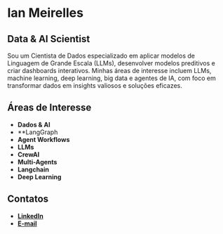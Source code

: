 # Ian Meirelles 

## Data & AI Scientist

Sou um Cientista de Dados especializado em aplicar modelos de Linguagem de Grande Escala (LLMs), desenvolver modelos preditivos e criar dashboards interativos. Minhas áreas de interesse incluem LLMs, machine learning, deep learning, big data e agentes de IA, com foco em transformar dados em insights valiosos e soluções eficazes.

## Áreas de Interesse

- **Dados & AI**
- **LangGraph
- **Agent Workflows**
- **LLMs**
- **CrewAI**
- **Multi-Agents**
- **Langchain**
- **Deep Learning**

## Contatos

- [**LinkedIn**](https://www.linkedin.com/in/ian-meirelles-duraes/)
- [**E-mail**](mailto:ianmeirellesd@gmail.com)

